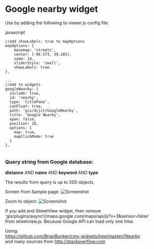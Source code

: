 # Google nearby widget



Use by adding the following to viewer.js config file.

javascript  
```
//add showLabels: true to mapOptions
mapOptions: {  
    basemap: 'streets',  
    center: [-96.573, 39.185],  
    zoom: 14,  
    sliderStyle: 'small',  
    showLabels: true  
},

...
//add to widgets
googleNearby: {
  include: true,
  id: 'nearby',
  type: 'titlePane',
  canFloat: true,
  path: 'gis/dijit/GoogleNearby',
  title: 'Google Nearby',
  open: false,
  position: 10,
  options: {
    map: true,
    mapClickMode: true
  }
},


```

### Query string from Google database:  
**distance** AND **name** AND **keyword** AND **type**

The results from query is up to 200 objects.

Screen from Sample page:
![Screenshot](https://github.com/aspetkov/cmv-widgets/blob/master/screenshot.PNG)

Zoom to object:
![Screenshot](https://github.com/aspetkov/cmv-widgets/blob/master/zoomto.PNG)  

If you add and StreetView widget, then remove  
'gis/plugins/async!//maps.google.com/maps/api/js?v=3&sensor=false'  
from streetview.js.
Because Google API can load only one time.

Using:  
https://github.com/BrianBunker/cmv-widgets/tree/master//Nearby  
and many sources from http://stackoverflow.com  
